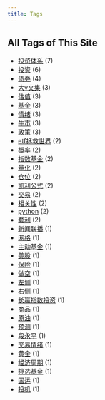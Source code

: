 ```yaml
---
title: Tags
---
```

## All Tags of This Site
* [投资体系](../tags/投资体系.md) (7)
* [投资](../tags/投资.md) (6)
* [债券](../tags/债券.md) (4)
* [大v文集](../tags/大v文集.md) (3)
* [估值](../tags/估值.md) (3)
* [基金](../tags/基金.md) (3)
* [情绪](../tags/情绪.md) (3)
* [牛市](../tags/牛市.md) (3)
* [政策](../tags/政策.md) (3)
* [etf拯救世界](../tags/etf拯救世界.md) (2)
* [概率](../tags/概率.md) (2)
* [指数基金](../tags/指数基金.md) (2)
* [量化](../tags/量化.md) (2)
* [仓位](../tags/仓位.md) (2)
* [凯利公式](../tags/凯利公式.md) (2)
* [交易](../tags/交易.md) (2)
* [相关性](../tags/相关性.md) (2)
* [python](../tags/python.md) (2)
* [套利](../tags/套利.md) (2)
* [新闻联播](../tags/新闻联播.md) (1)
* [网格](../tags/网格.md) (1)
* [主动基金](../tags/主动基金.md) (1)
* [美股](../tags/美股.md) (1)
* [保险](../tags/保险.md) (1)
* [做空](../tags/做空.md) (1)
* [左侧](../tags/左侧.md) (1)
* [右侧](../tags/右侧.md) (1)
* [长赢指数投资](../tags/长赢指数投资.md) (1)
* [商品](../tags/商品.md) (1)
* [原油](../tags/原油.md) (1)
* [预测](../tags/预测.md) (1)
* [段永平](../tags/段永平.md) (1)
* [交易情绪](../tags/交易情绪.md) (1)
* [黄金](../tags/黄金.md) (1)
* [经济周期](../tags/经济周期.md) (1)
* [挑选基金](../tags/挑选基金.md) (1)
* [国运](../tags/国运.md) (1)
* [投机](../tags/投机.md) (1)
